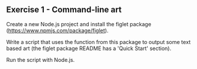 ## Exercise 1 - Command-line art

Create a new Node.js project and install the figlet package (https://www.npmjs.com/package/figlet).

Write a script that uses the function from this package to output some text based art (the figlet package README has a 'Quick Start' section). 

Run the script with Node.js.
